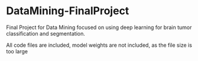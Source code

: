 # DataMining-FinalProject

Final Project for Data Mining focused on using deep learning for brain tumor classification and segmentation.

All code files are included, model weights are not included, as the file size is too large
